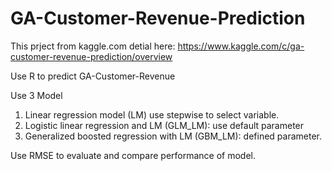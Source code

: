 # GA-Customer-Revenue-Prediction

This prject from kaggle.com detial here: 
https://www.kaggle.com/c/ga-customer-revenue-prediction/overview

Use R to predict GA-Customer-Revenue

Use 3 Model
1. Linear regression model (LM) use stepwise to select variable.
2. Logistic linear regression and LM (GLM_LM): use default parameter
3. Generalized boosted regression with LM (GBM_LM): defined parameter.

Use RMSE to evaluate and compare performance of model.
